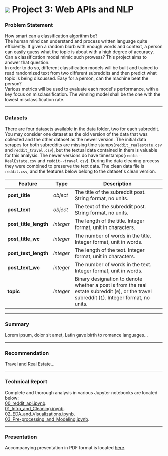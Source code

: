 # ![](https://ga-dash.s3.amazonaws.com/production/assets/logo-9f88ae6c9c3871690e33280fcf557f33.png) Project 3: Web APIs and NLP

### Problem Statement

How smart can a classification algorithm be?<br>
The human mind can understand and process written language quite efficiently.  If given a random blurb with enough words and context, a person can easily guess what the topic is about with a high degree of accuracy.  Can a classification model mimic such prowess?  This project aims to answer that question.<br>
In order to do so, different classification models will be built and trained to read randomized text from two different subreddits and then predict what topic is being discussed.  Easy for a person, can the machine beat the person?<br>
Various metrics will be used to evaluate each model's performance, with a key focus on misclassification.  The winning model shall be the one with the lowest misclassification rate.


-----

### Datasets

There are four datasets available in the data folder, two for each subreddit. You may consider one dataset as the old version of the data that was collected and the other dataset as the newer version. The initial data scrapes for both subreddits are missing time stamps(`reddit_realestate.csv` and `reddit_travel.csv`), but the textual data contained in them is valuable for this analysis. The newer versions do have timestamps(`reddit--RealEstate.csv` and `reddit--travel.csv`). During the data cleaning process they were combined to preserve the text data. The clean data file is `reddit.csv`, and the features below belong to the dataset's clean version.

|Feature|Type|Description|
|---|---|---|
|**post_title**|_object_|The title of the subreddit post. String format, no units.|
|**post_text**|_object_|The text of the subreddit post. String format, no units.|
|**post_title_length**|_integer_|The length of the title. Integer format, unit in characters.|
|**post_title_wc**|_integer_|The number of words in the title. Integer format, unit in words.|
|**post_text_length**|_integer_|The length of the text. Integer format, unit in characters.|
|**post_text_wc**|_integer_|The number of words in the text. Integer format, unit in words.|
|**topic**|_integer_|Binary designation to denote whether a post is from the real estate subreddit (`0`), or the travel subreddit (`1`). Integer format, no units.|

---

### Summary

Lorem ipsum, dolor sit amet, Latin gave birth to romance languages...


---

### Recommendation

Travel and Real Estate...

---

### Technical Report

Complete and thorough analysis in various Jupyter notebooks are located below:<br> 
[00_reddit_api.ipynb](./code/00_reddit_api.ipynb).<br>
[01_Intro_and_Cleaning.ipynb](./code/01_Intro_and_Cleaning.ipynb).<br>
[02_EDA_and_Visualizations.ipynb](./code/02_EDA_and_Visualizations.ipynb).<br>
[03_Pre-processing_and_Modeling.ipynb](./code/03_Pre-processing_and_Modeling.ipynb).<br>

---


### Presentation

Accompanying presentation in PDF format is located [here](./presentation/).

